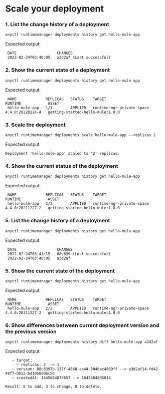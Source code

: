 # Scale your deployment

### 1. List the change history of a deployment 

```
anyctl runtimemanager deployments history get hello-mule-app
```

Expected output:

```
 DATE                  CHANGES
 2022-02-24T03:40:05   a3d2af (Last successful)
```

### 2. Show the current state of a deployment

```
anyctl runtimemanager deployments history get hello-mule-app
```

Expected output:

```
 NAME             REPLICAS   STATUS    TARGET                      RUNTIME            ASSET
 hello-mule-app   1/1        APPLIED   runtime-mgr-private-space   4.4.0:20220124-4   getting-started-hello-mule:1.0.0
```

### 3. Scale the deployment

```
anyctl runtimemanager deployments scale hello-mule-app --replicas 2
```

Expected output:

```
Deployment 'hello-mule-app' scaled to '2' replicas.
```

### 4. Show the current status of the deployment

```
anyctl runtimemanager deployments history get hello-mule-app
```

Expected output:

```
 NAME             REPLICAS   STATUS    TARGET                      RUNTIME            ASSET
 hello-mule-app   2/2        APPLIED   runtime-mgr-private-space   4.4.0:20211227-2   getting-started-hello-mule:1.0.0
```


### 5. List the change history of a deployment

```
anyctl runtimemanager deployments history get hello-mule-app
```

Expected output:

```
 DATE                  CHANGES
 2022-02-24T03:41:15   88c839 (Last successful)
 2022-02-24T03:40:05   a3d2af
```

### 5. Show the current state of the deployment

```
anyctl runtimemanager deployments history get hello-mule-app
```

Expected output:

```
 NAME             REPLICAS   STATUS    TARGET                      RUNTIME            ASSET
 hello-mule-app   2/2        APPLIED   runtime-mgr-private-space   4.4.0:20211227-2   getting-started-hello-mule:1.0.0
```

### 6. Show differences between current deployment version and the previous version

```
anyctl runtimemanager deployments history diff hello-mule-app a3d2af 
```

Expected output:

```
   ~ target: 
     ~ replicas: 2 --> 1
   ~ version: 88c8397b-137f-4860-ac44-8046ac4809ff --> a3d2af14-fd42-48f7-bb12-bd1050a06c56
   ~ createdAt: 1645684875657 --> 1645684805014

Result: 0 to add, 3 to change, 0 to delete.
```